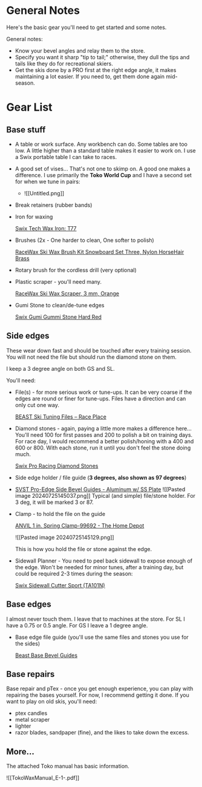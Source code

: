# General Notes

Here's the basic gear you'll need to get started and some notes.

General notes:

- Know your bevel angles and relay them to the store.
- Specify you want it sharp "tip to tail;" otherwise, they dull the tips and tails like they do for recreational skiers.
- Get the skis done by a PRO first at the right edge angle, it makes maintaining a lot easier. If you need to, get them done again mid-season.

# Gear List

## Base stuff

- A table or work surface. Any workbench can do. Some tables are too low. A little higher than a standard table makes it easier to work on. I use a Swix portable table I can take to races.
- A good set of vises... That's not one to skimp on. A good one makes a difference. I use primarily the **Toko World Cup** and I have a second set for when we tune in pairs:
	- ![[Untitled.png]]

- Break retainers (rubber bands)
- Iron for waxing
    
    [Swix Tech Wax Iron: T77](https://swixsport.com/us/tools/irons/t77-waxing-iron-economy-110v--T77110-V/)
    
- Brushes (2x - One harder to clean, One softer to polish)
    
    [RaceWax Ski Wax Brush Kit Snowboard Set Three, Nylon HorseHair Brass](https://www.racewax.com/sw-tl-stlbrush-oval/#626b/fullscreen/m=and&q=oval+brush)
    
- Rotary brush for the cordless drill (very optional)
- Plastic scraper - you'll need many.
    
    [RaceWax Ski Wax Scraper, 3 mm, Orange](https://www.racewax.com/racewax-snowboard-wax-scraper-9-inch/)
    
- Gumi Stone to clean/de-tune edges
    
    [Swix Gumi Gummi Stone Hard Red](https://www.racewax.com/pb-5111/)
    

## Side edges

These wear down fast and should be touched after every training session. You will not need the file but should run the diamond stone on them. 

I keep a 3 degree angle on both GS and SL.

You'll need:

- File(s) - for more serious work or tune-ups. It can be very coarse if the edges are round or finer for tune-ups. Files have a direction and can only cut one way.
	
	[BEAST Ski Tuning Files – Race Place](https://the-raceplace.com/products/beast-file)
    
- Diamond stones - again, paying a little more makes a difference here... You'll need 100 for first passes and 200 to polish a bit on training days. For race day, I would recommend a better polish/honing with a 400 and 600 or 800. With each stone, run it until you don't feel the stone doing much.
    
    [Swix Pro Racing Diamond Stones](https://the-raceplace.com/products/swix-pro-racing-diamond-stones)
    
- Side edge holder / file guide (**3 degrees, also shown as 97 degrees**)
- 
	[SVST Pro-Edge Side Bevel Guides - Aluminum w/ SS Plate](https://www.tognar.com/svst-pro-edge-side-bevel-guides-aluminum-w-ss-plate/)
	    ![[Pasted image 20240725145037.png]]
    Typical (and simple) file/stone holder. For 3 deg, it will be marked 3 or 87.
    
- Clamp - to hold the file on the guide
    
    [ANVIL 1 in. Spring Clamp-99692 - The Home Depot](https://www.homedepot.com/p/ANVIL-1-in-Spring-Clamp-99692/302755767)

	![[Pasted image 20240725145129.png]]
    
    This is how you hold the file or stone against the edge.
    
- Sidewall Planner - You need to peel back sidewall to expose enough of the edge. Won't be needed for minor tunes, after a training day, but could be required 2-3 times during the season:
    
    [Swix Sidewall Cutter Sport (TA101N)](https://www.tognar.com/swix-sidewall-cutter-sport-ta101n/)
    

## Base edges

I almost never touch them. I leave that to machines at the store. For SL I have a 0.75 or 0.5 angle. For GS I leave a 1 degree angle.

- Base edge file guide (you'll use the same files and stones you use for the sides)

	[Beast Base Bevel Guides](https://www.tognar.com/beast-base-bevel-guides/)
    
## Base repairs

Base repair and pTex - once you get enough experience, you can play with repairing the bases yourself. For now, I recommend getting it done. If you want to play on old skis, you'll need:

- ptex candles
- metal scraper
- lighter
- razor blades, sandpaper (fine), and the likes to take down the excess.

## More...

The attached Toko manual has basic information.

![[TokoWaxManual_E-1-.pdf]]

